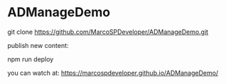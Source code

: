 # ADManageDemo

git clone https://github.com/MarcoSPDeveloper/ADManageDemo.git


publish new content:

npm run deploy

you can watch at:
https://marcospdeveloper.github.io/ADManageDemo/
